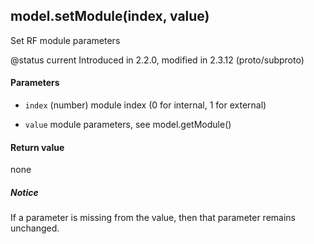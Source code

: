 <!-- This file was generated by the script. Do not edit it, any changes will be lost! -->

## model.setModule(index, value)



Set RF module parameters

@status current Introduced in 2.2.0, modified in 2.3.12 (proto/subproto)


#### Parameters

* `index` (number) module index (0 for internal, 1 for external)

* `value` module parameters, see model.getModule()



#### Return value

none

##### Notice
If a parameter is missing from the value, then
that parameter remains unchanged.


